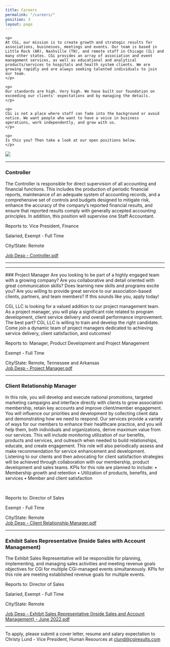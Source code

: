 ```yaml
---
title: Careers
permalink: "/careers/"
position: 3
layout: page
---
```



<div class="row mb-5 pb-4" style="margin-bottom: 1rem !important;">

  <div class="col-md-6">

    <p>
	At CGi, our mission is to create growth and strategic results for associations, businesses, meetings and events. Our team is based in Little Rock (AR), Nashville (TN), and remote staff in Chicago (IL) and many other states. CGi provides an array of association and event management services, as well as educational and analytical products/services to hospitals and health system clients. We are growing rapidly and are always seeking talented individuals to join our team.
    </p>

    <p>
    Our standards are high. Very high. We have built our foundation on exceeding our clients' expectations and by managing the details. 
    </p>

    <p>
    CGi is not a place where staff can fade into the background or avoid notice. We want people who want to have a voice in business operations, work independently, and grow with us. 
    </p>

    <p>
    Is this you? Then take a look at our open positions below.
    </p>

  </div>

  <div class="col-md-6">
    <img src="/uploads/Highland%20Ridge%20II.jpg" style="max-height: 375px;">
  </div>

</div>
<hr>

### Controller

The Controller is responsible for direct supervision of all accounting and financial functions.  This includes the production of periodic financial reports, maintenance of an adequate system of accounting records, and a comprehensive set of controls and budgets designed to mitigate risk, enhance the accuracy of the company’s reported financial results, and ensure that reported results comply with generally accepted accounting principles.
In addition, this position will supervise one Staff Accountant.<br />

Reports to: Vice President, Finance<br />

Salaried, Exempt - Full Time<br />

City/State: Remote<br />

[Job Desp - Controller.pdf](/uploads/Job%20Desp%20-%20Controller.pdf)

<hr>

<hr>
### Project Manager
Are you looking to be part of a highly engaged team with a growing company? Are you collaborative and detail oriented with great communication skills? Does learning new skills and programs excite you? Are you willing to provide great service to our association-based clients, partners, and team members? If this sounds like you, apply today! 

CGi, LLC is looking for a valued addition to our project management team. As a project manager, you will play a significant role related to program development, client service delivery and overall performance improvement. The best part? CGi, LLC is willing to train and develop the right candidate. Come join a dynamic team of project managers dedicated to achieving service delivery, client satisfaction, and outcomes! 
 <br />

Reports to: Manager, Product Development and Project Management<br />

Exempt - Full Time<br />

City/State: Remote, Tennessee and Arkansas<br />
[Job Desp - Project Manager.pdf](/uploads/Job%20Desp%20-%20Project%20Manager.pdf)

<hr>

### Client Relationship Manager

In this role, you will develop and execute national promotions, targeted marketing campaigns and interface directly with clients to grow association membership, retain key accounts and improve client/member engagement. You will influence our priorities and development by collecting client data and demonstrating how we need to respond. Our services provide a variety of ways for our members to enhance their healthcare practice, and you will help them, both individuals and organizations, derive maximum value from our services. This will include monitoring utilization of our benefits, products and services, and outreach when needed to build relationships, educate, and create engagement. 
This role will also periodically assess and make recommendation for service enhancement and development. Listening to our clients and then advocating for client satisfaction strategies will be achieved through collaboration with our membership, product development and sales teams. 
KPIs for this role are planned to include:
•	Membership growth and retention
•	Utilization of products, benefits, and services
•	Member and client satisfaction

  <br />

Reports to: Director of Sales <br />

Exempt - Full Time<br />

City/State: Remote <br />
[Job Desp - Client Relationship Manager.pdf](/uploads/Job%20Desp%20-%20Client%20Relationship%20Manager.pdf)

<hr>

### Exhibit Sales Representative (Inside Sales with Account Management)

The Exhibit Sales Representative will be responsible for planning, implementing, and managing sales activities and meeting revenue goals objectives for CGi for multiple CGi-managed events simultaneously.   KPIs for this role are meeting established revenue goals for multiple events.<br />

Reports to: Director of Sales<br />

Salaried, Exempt - Full Time<br />

City/State: Remote<br />

[Job Desp - Exhibit Sales Representative (Inside Sales and Account Management) - June 2022.pdf](/uploads/Job%20Desp%20-%20Exhibit%20Sales%20Representative%20(Inside%20Sales%20and%20Account%20Management)%20-%20June%202022.pdf)

<hr>

To apply, please submit a cover letter, resume and salary expectation to Christy Lund - Vice President, Human Resources at clund@cgiresults.com

